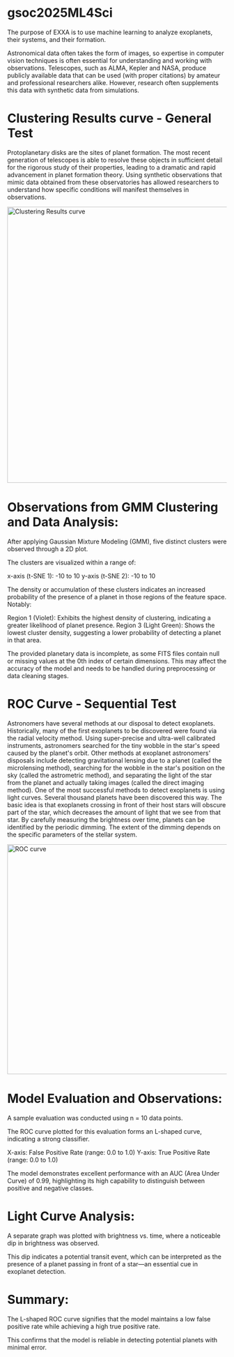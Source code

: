 # gsoc2025ML4Sci

The purpose of EXXA is to use machine learning to analyze exoplanets, their systems, and their formation. 

Astronomical data often takes the form of images, so expertise in computer vision techniques is often essential for understanding and working with observations. Telescopes, such as ALMA, Kepler and NASA, produce publicly available data that can be used (with proper citations) by amateur and professional researchers alike. However, research often supplements this data with synthetic data from simulations.

# Clustering Results curve - General Test

Protoplanetary disks are the sites of planet formation. The most recent generation of telescopes is able to resolve these objects in sufficient detail for the rigorous study of their properties, leading to a dramatic and rapid advancement in planet formation theory. Using synthetic observations that mimic data obtained from these observatories has allowed researchers to understand how specific conditions will manifest themselves in observations.


<img width="633" alt="Clustering Results curve" src="https://github.com/user-attachments/assets/c62f64a3-729f-4bdd-9b71-dc0dfb8df00a" />

# Observations from GMM Clustering and Data Analysis:

After applying Gaussian Mixture Modeling (GMM), five distinct clusters were observed through a 2D plot.

The clusters are visualized within a range of:

x-axis (t-SNE 1): -10 to 10
y-axis (t-SNE 2): -10 to 10

The density or accumulation of these clusters indicates an increased probability of the presence of a planet in those regions of the feature space. Notably:

Region 1 (Violet): Exhibits the highest density of clustering, indicating a greater likelihood of planet presence.
Region 3 (Light Green): Shows the lowest cluster density, suggesting a lower probability of detecting a planet in that area.

The provided planetary data is incomplete, as some FITS files contain null or missing values at the 0th index of certain dimensions. This may affect the accuracy of the model and needs to be handled during preprocessing or data cleaning stages.

# ROC Curve - Sequential Test

Astronomers have several methods at our disposal to detect exoplanets. Historically, many of the first exoplanets to be discovered were found via the radial velocity method. Using super-precise and ultra-well calibrated instruments, astronomers searched for the tiny wobble in the star's speed caused by the planet's orbit. Other methods at exoplanet astronomers' disposals include detecting gravitational lensing due to a planet (called the microlensing method), searching for the wobble in the star's position on the sky (called the astrometric method), and separating the light of the star from the planet and actually taking images (called the direct imaging method). One of the most successful methods to detect exoplanets is using light curves. Several thousand planets have been discovered this way. The basic idea is that exoplanets crossing in front of their host stars will obscure part of the star, which decreases the amount of light that we see from that star. By carefully measuring the brightness over time, planets can be identified by the periodic dimming. The extent of the dimming depends on the specific parameters of the stellar system.

<img width="527" alt="ROC curve" src="https://github.com/user-attachments/assets/a7ce6c41-38e7-4ab8-a23a-d8232531978f" />

# Model Evaluation and Observations:

A sample evaluation was conducted using n = 10 data points.

The ROC curve plotted for this evaluation forms an L-shaped curve, indicating a strong classifier.

X-axis: False Positive Rate (range: 0.0 to 1.0)
Y-axis: True Positive Rate (range: 0.0 to 1.0)

The model demonstrates excellent performance with an AUC (Area Under Curve) of 0.99, highlighting its high capability to distinguish between positive and negative classes.

# Light Curve Analysis:

A separate graph was plotted with brightness vs. time, where a noticeable dip in brightness was observed.

This dip indicates a potential transit event, which can be interpreted as the presence of a planet passing in front of a star—an essential cue in exoplanet detection.

# Summary:

The L-shaped ROC curve signifies that the model maintains a low false positive rate while achieving a high true positive rate.

This confirms that the model is reliable in detecting potential planets with minimal error.
